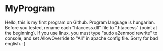 # MyProgram
Hello, this is my first program on Github.
Program language is hungarian.
Before you tested, rename each "htaccess.dll" file to ".htaccess" (point at the beginning).
If you use linux, you must type "sudo a2enmod rewrite" to console, and set AllowOverride to "All" in apache config file.
Sorry for bad english. :(
